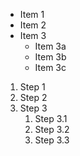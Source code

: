*  Item 1
*  Item 2
*  Item 3
    *  Item 3a
    *  Item 3b
    *  Item 3c
1.  Step 1
2.  Step 2
3.  Step 3
    1.  Step 3.1
    2.  Step 3.2
    3.  Step 3.3
